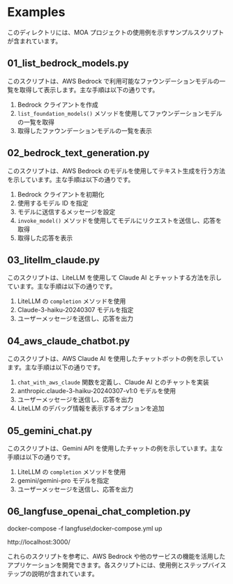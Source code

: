 # Examples

このディレクトリには、MOA プロジェクトの使用例を示すサンプルスクリプトが含まれています。

## 01_list_bedrock_models.py

このスクリプトは、AWS Bedrock で利用可能なファウンデーションモデルの一覧を取得して表示します。主な手順は以下の通りです。

1. Bedrock クライアントを作成
2. `list_foundation_models()` メソッドを使用してファウンデーションモデルの一覧を取得
3. 取得したファウンデーションモデルの一覧を表示

## 02_bedrock_text_generation.py

このスクリプトは、AWS Bedrock のモデルを使用してテキスト生成を行う方法を示しています。主な手順は以下の通りです。

1. Bedrock クライアントを初期化
2. 使用するモデル ID を指定
3. モデルに送信するメッセージを設定
4. `invoke_model()` メソッドを使用してモデルにリクエストを送信し、応答を取得
5. 取得した応答を表示

## 03_litellm_claude.py

このスクリプトは、LiteLLM を使用して Claude AI とチャットする方法を示しています。主な手順は以下の通りです。

1. LiteLLM の `completion` メソッドを使用
2. Claude-3-haiku-20240307 モデルを指定
3. ユーザーメッセージを送信し、応答を出力

## 04_aws_claude_chatbot.py

このスクリプトは、AWS Claude AI を使用したチャットボットの例を示しています。主な手順は以下の通りです。

1. `chat_with_aws_claude` 関数を定義し、Claude AI とのチャットを実装
2. anthropic.claude-3-haiku-20240307-v1:0 モデルを使用
3. ユーザーメッセージを送信し、応答を出力
4. LiteLLM のデバッグ情報を表示するオプションを追加

## 05_gemini_chat.py

このスクリプトは、Gemini API を使用したチャットの例を示しています。主な手順は以下の通りです。

1. LiteLLM の `completion` メソッドを使用
2. gemini/gemini-pro モデルを指定
3. ユーザーメッセージを送信し、応答を出力


## 06_langfuse_openai_chat_completion.py

docker-compose -f langfuse\docker-compose.yml up 

http://localhost:3000/

これらのスクリプトを参考に、AWS Bedrock や他のサービスの機能を活用したアプリケーションを開発できます。各スクリプトには、使用例とステップバイステップの説明が含まれています。